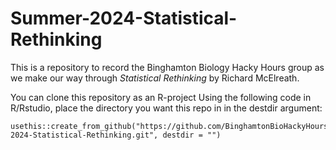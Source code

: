 # Summer-2024-Statistical-Rethinking

This is a repository to record the Binghamton Biology Hacky Hours group as we make our way
through *Statistical Rethinking* by Richard McElreath.

You can clone this repository as an R-project Using the following code in R/Rstudio, place the directory you want this repo in in the destdir argument:

```
usethis::create_from_github("https://github.com/BinghamtonBioHackyHours/Summer-2024-Statistical-Rethinking.git", destdir = "")
```